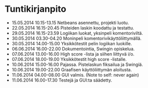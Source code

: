 # Tuntikirjanpito

* 15.05.2014 10.15-13.15 Netbeans asennettu, projekti luotu.
* 22.05.2014 16.15-20.45 Pisteiden laskin koodattu ja testattu.
* 29.05.2014 16.15-23.59 Logiikan luokat, yksinpeli komentoriviltä.
* 30.05.2014 03.30-04.20 Moninpeli komentorivikäyttöliittymällä.
* 30.05.2014 14.00-15.00 Yksikkötestit pelin logiikan luokille.
* 06.06.2014 16.00-22.00 Dokumentointia, Swingin opiskelua.
* 07.06.2014 13.00-16.00 High score -lista ja siihen liittyvä i/o.
* 07.06.2014 18.00-19.00 Yksikkötestit high score -listalle.
* 10.06.2014 15.00-16.00 Pajassa. Pistelaskun fiksailua ja Swingiä.
* 10.06.2014 19.00-22.00 Graafisen käyttöliittymän aloitusta.
* 11.06.2014 04.00-08.00 GUI valmis. (Note to self: never again)
* 11.06.2014 16.00-17.30 Testejä ja GUI:ta säädetty.
